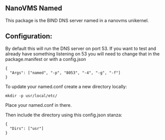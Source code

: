 ## NanoVMS Named

This package is the BIND DNS server named in a nanovms unikernel.

## Configuration:


By default this will run the DNS server on port 53. If you want to test and already have something listening on 53 you will need to change that in the package.manifest or with a config.json

```
{
  "Args": ["named", "-p", "8053", "-4", "-g", "-f"]
}
```

To update your named.conf create a new directory locally:

```
mkdir -p usr/local/etc/
```

Place your named.conf in there.

Then include the directory using this config.json stanza:

```
{
  "Dirs": ["usr"]
}
```
